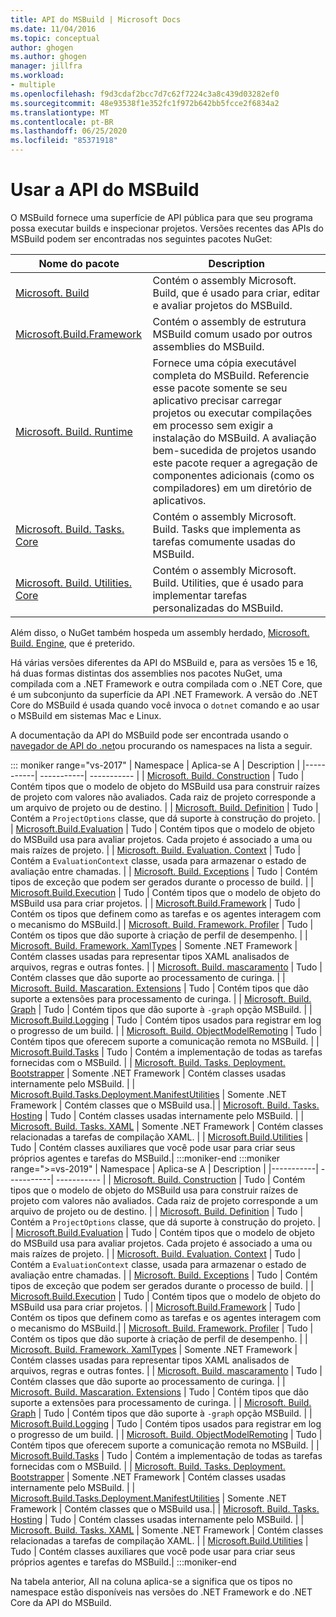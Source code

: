 ```yaml
---
title: API do MSBuild | Microsoft Docs
ms.date: 11/04/2016
ms.topic: conceptual
author: ghogen
ms.author: ghogen
manager: jillfra
ms.workload:
- multiple
ms.openlocfilehash: f9d3cdaf2bcc7d7c62f7224c3a8c439d03282ef0
ms.sourcegitcommit: 48e93538f1e352fc1f972b642bb5fcce2f6834a2
ms.translationtype: MT
ms.contentlocale: pt-BR
ms.lasthandoff: 06/25/2020
ms.locfileid: "85371918"
---
```

# <a name="use-the-msbuild-api"></a>Usar a API do MSBuild

O MSBuild fornece uma superfície de API pública para que seu programa possa executar builds e inspecionar projetos. Versões recentes das APIs do MSBuild podem ser encontradas nos seguintes pacotes NuGet:

| Nome do pacote | Description |
| ------------ | ----------- |
| [Microsoft. Build](https://www.nuget.org/packages/Microsoft.Build) | Contém o assembly Microsoft. Build, que é usado para criar, editar e avaliar projetos do MSBuild.|
| [Microsoft.Build.Framework](https://www.nuget.org/packages/Microsoft.Build.Framework)| Contém o assembly de estrutura MSBuild comum usado por outros assemblies do MSBuild. |
| [Microsoft. Build. Runtime](https://www.nuget.org/packages/Microsoft.Build.Runtime) | Fornece uma cópia executável completa do MSBuild. Referencie esse pacote somente se seu aplicativo precisar carregar projetos ou executar compilações em processo sem exigir a instalação do MSBuild. A avaliação bem-sucedida de projetos usando este pacote requer a agregação de componentes adicionais (como os compiladores) em um diretório de aplicativos. |
| [Microsoft. Build. Tasks. Core](https://www.nuget.org/packages/Microsoft.Build.Tasks.Core) | Contém o assembly Microsoft. Build. Tasks que implementa as tarefas comumente usadas do MSBuild. |
| [Microsoft. Build. Utilities. Core](https://www.nuget.org/packages/Microsoft.Build.Utilities.Core) | Contém o assembly Microsoft. Build. Utilities, que é usado para implementar tarefas personalizadas do MSBuild. |

Além disso, o NuGet também hospeda um assembly herdado, [Microsoft. Build. Engine](https://www.nuget.org/packages/Microsoft.Build.Engine), que é preterido.

Há várias versões diferentes da API do MSBuild e, para as versões 15 e 16, há duas formas distintas dos assemblies nos pacotes NuGet, uma compilada com a .NET Framework e outra compilada com o .NET Core, que é um subconjunto da superfície da API .NET Framework.  A versão do .NET Core do MSBuild é usada quando você invoca o `dotnet` comando e ao usar o MSBuild em sistemas Mac e Linux.

A documentação da API do MSBuild pode ser encontrada usando o [navegador de API do .net](/dotnet/api)ou procurando os namespaces na lista a seguir.

::: moniker range="vs-2017"
| Namespace | Aplica-se A | Description |
|-----------| -----------| ----------- |
| [Microsoft. Build. Construction](/dotnet/api/Microsoft.Build.Construction?view=msbuild-15) | Tudo |  Contém tipos que o modelo de objeto do MSBuild usa para construir raízes de projeto com valores não avaliados. Cada raiz de projeto corresponde a um arquivo de projeto ou de destino. |
| [Microsoft. Build. Definition](/dotnet/api/Microsoft.Build.Definition?view=msbuild-15) | Tudo | Contém a `ProjectOptions` classe, que dá suporte à construção do projeto. |
| [Microsoft.Build.Evaluation](/dotnet/api/Microsoft.Build.Evaluation?view=msbuild-15) | Tudo | Contém tipos que o modelo de objeto do MSBuild usa para avaliar projetos. Cada projeto é associado a uma ou mais raízes de projeto. |
| [Microsoft. Build. Evaluation. Context](/dotnet/api/Microsoft.Build.Evaluation.Context?view=msbuild-15) | Tudo | Contém a `EvaluationContext` classe, usada para armazenar o estado de avaliação entre chamadas. |
| [Microsoft. Build. Exceptions](/dotnet/api/Microsoft.Build.Exceptions?view=msbuild-15) | Tudo | Contém tipos de exceção que podem ser gerados durante o processo de build. |
| [Microsoft.Build.Execution](/dotnet/api/Microsoft.Build.Execution?view=msbuild-15) | Tudo | Contém tipos que o modelo de objeto do MSBuild usa para criar projetos. |
| [Microsoft.Build.Framework](/dotnet/api/Microsoft.Build.Framework?view=msbuild-15) | Tudo | Contém os tipos que definem como as tarefas e os agentes interagem com o mecanismo do MSBuild.|
| [Microsoft. Build. Framework. Profiler](/dotnet/api/Microsoft.Build.Framework.Profiler?view=msbuild-15) | Tudo | Contém os tipos que dão suporte à criação de perfil de desempenho. |
| [Microsoft. Build. Framework. XamlTypes](/dotnet/api/Microsoft.Build.Framework.XamlTypes?view=msbuild-15) | Somente .NET Framework | Contém classes usadas para representar tipos XAML analisados de arquivos, regras e outras fontes. |
| [Microsoft. Build. mascaramento](/dotnet/api/Microsoft.Build.Globbing?view=msbuild-15) | Tudo | Contém classes que dão suporte ao processamento de curinga. |
| [Microsoft. Build. Mascaration. Extensions](/dotnet/api/Microsoft.Build.Globbing.Extensions?view=msbuild-15) | Tudo | Contém tipos que dão suporte a extensões para processamento de curinga. |
| [Microsoft. Build. Graph](/dotnet/api/Microsoft.Build.Graph?view=msbuild-15) | Tudo | Contém tipos que dão suporte à `-graph` opção MSBuild. |
| [Microsoft.Build.Logging](/dotnet/api/Microsoft.Build.Logging?view=msbuild-15) | Tudo | Contém tipos usados para registrar em log o progresso de um build. |
| [Microsoft. Build. ObjectModelRemoting](/dotnet/api/Microsoft.Build.ObjectModelRemoting?view=msbuild-15) | Tudo | Contém tipos que oferecem suporte a comunicação remota no MSBuild. |
| [Microsoft.Build.Tasks](/dotnet/api/Microsoft.Build.Tasks?view=msbuild-15) | Tudo | Contém a implementação de todas as tarefas fornecidas com o MSBuild. |
| [Microsoft. Build. Tasks. Deployment. Bootstrapper](/dotnet/api/Microsoft.Build.Tasks.Deployment.Bootstrapper?view=msbuild-15) | Somente .NET Framework | Contém classes usadas internamente pelo MSBuild. |
| [Microsoft.Build.Tasks.Deployment.ManifestUtilities](/dotnet/api/Microsoft.Build.Tasks.Deployment.ManifestUtilities?view=msbuild-15) | Somente .NET Framework | Contém classes que o MSBuild usa.|
| [Microsoft. Build. Tasks. Hosting](/dotnet/api/Microsoft.Build.Tasks.Hosting?view=msbuild-15) | Tudo | Contém classes usadas internamente pelo MSBuild. |
| [Microsoft. Build. Tasks. XAML](/dotnet/api/Microsoft.Build.Tasks.Xaml?view=msbuild-15) | Somente .NET Framework | Contém classes relacionadas a tarefas de compilação XAML. |
| [Microsoft.Build.Utilities](/dotnet/api/Microsoft.Build.Utilities?view=msbuild-15) | Tudo | Contém classes auxiliares que você pode usar para criar seus próprios agentes e tarefas do MSBuild.|
:::moniker-end
:::moniker range=">=vs-2019"
| Namespace | Aplica-se A | Description |
|-----------| -----------| ----------- |
| [Microsoft. Build. Construction](/dotnet/api/Microsoft.Build.Construction?view=msbuild-16) | Tudo |  Contém tipos que o modelo de objeto do MSBuild usa para construir raízes de projeto com valores não avaliados. Cada raiz de projeto corresponde a um arquivo de projeto ou de destino. |
| [Microsoft. Build. Definition](/dotnet/api/Microsoft.Build.Definition?view=msbuild-16) | Tudo | Contém a `ProjectOptions` classe, que dá suporte à construção do projeto. |
| [Microsoft.Build.Evaluation](/dotnet/api/Microsoft.Build.Evaluation?view=msbuild-16) | Tudo | Contém tipos que o modelo de objeto do MSBuild usa para avaliar projetos. Cada projeto é associado a uma ou mais raízes de projeto. |
| [Microsoft. Build. Evaluation. Context](/dotnet/api/Microsoft.Build.Evaluation.Context?view=msbuild-16) | Tudo | Contém a `EvaluationContext` classe, usada para armazenar o estado de avaliação entre chamadas. |
| [Microsoft. Build. Exceptions](/dotnet/api/Microsoft.Build.Exceptions?view=msbuild-16) | Tudo | Contém tipos de exceção que podem ser gerados durante o processo de build. |
| [Microsoft.Build.Execution](/dotnet/api/Microsoft.Build.Execution?view=msbuild-16) | Tudo | Contém tipos que o modelo de objeto do MSBuild usa para criar projetos. |
| [Microsoft.Build.Framework](/dotnet/api/Microsoft.Build.Framework?view=msbuild-16) | Tudo | Contém os tipos que definem como as tarefas e os agentes interagem com o mecanismo do MSBuild.|
| [Microsoft. Build. Framework. Profiler](/dotnet/api/Microsoft.Build.Framework.Profiler?view=msbuild-16) | Tudo | Contém os tipos que dão suporte à criação de perfil de desempenho. |
| [Microsoft. Build. Framework. XamlTypes](/dotnet/api/Microsoft.Build.Framework.XamlTypes?view=msbuild-16) | Somente .NET Framework | Contém classes usadas para representar tipos XAML analisados de arquivos, regras e outras fontes. |
| [Microsoft. Build. mascaramento](/dotnet/api/Microsoft.Build.Globbing?view=msbuild-16) | Tudo | Contém classes que dão suporte ao processamento de curinga. |
| [Microsoft. Build. Mascaration. Extensions](/dotnet/api/Microsoft.Build.Globbing.Extensions?view=msbuild-16) | Tudo | Contém tipos que dão suporte a extensões para processamento de curinga. |
| [Microsoft. Build. Graph](/dotnet/api/Microsoft.Build.Graph?view=msbuild-16) | Tudo | Contém tipos que dão suporte à `-graph` opção MSBuild. |
| [Microsoft.Build.Logging](/dotnet/api/Microsoft.Build.Logging?view=msbuild-16) | Tudo | Contém tipos usados para registrar em log o progresso de um build. |
| [Microsoft. Build. ObjectModelRemoting](/dotnet/api/Microsoft.Build.ObjectModelRemoting?view=msbuild-16) | Tudo | Contém tipos que oferecem suporte a comunicação remota no MSBuild. |
| [Microsoft.Build.Tasks](/dotnet/api/Microsoft.Build.Tasks?view=msbuild-16) | Tudo | Contém a implementação de todas as tarefas fornecidas com o MSBuild. |
| [Microsoft. Build. Tasks. Deployment. Bootstrapper](/dotnet/api/Microsoft.Build.Tasks.Deployment.Bootstrapper?view=msbuild-16) | Somente .NET Framework | Contém classes usadas internamente pelo MSBuild. |
| [Microsoft.Build.Tasks.Deployment.ManifestUtilities](/dotnet/api/Microsoft.Build.Tasks.Deployment.ManifestUtilities?view=msbuild-16) | Somente .NET Framework | Contém classes que o MSBuild usa.|
| [Microsoft. Build. Tasks. Hosting](/dotnet/api/Microsoft.Build.Tasks.Hosting?view=msbuild-16) | Tudo | Contém classes usadas internamente pelo MSBuild. |
| [Microsoft. Build. Tasks. XAML](/dotnet/api/Microsoft.Build.Tasks.Xaml?view=msbuild-16) | Somente .NET Framework | Contém classes relacionadas a tarefas de compilação XAML. |
| [Microsoft.Build.Utilities](/dotnet/api/Microsoft.Build.Utilities?view=msbuild-16) | Tudo | Contém classes auxiliares que você pode usar para criar seus próprios agentes e tarefas do MSBuild.|
:::moniker-end

Na tabela anterior, All na coluna aplica-se a significa que os tipos no namespace estão disponíveis nas versões do .NET Framework e do .NET Core da API do MSBuild.
